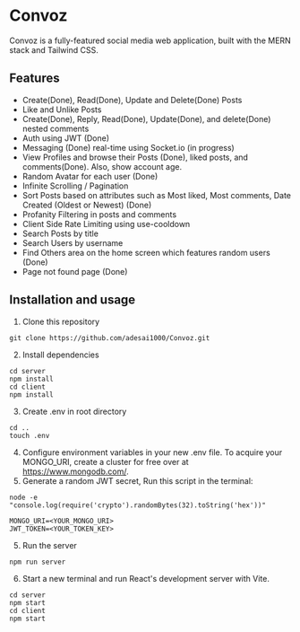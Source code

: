 # Convoz
Convoz is a fully-featured social media web application, built with the MERN stack and Tailwind CSS.  

## Features
- Create(Done), Read(Done), Update and Delete(Done) Posts
- Like and Unlike Posts
- Create(Done), Reply, Read(Done), Update(Done), and delete(Done) nested comments
- Auth using JWT (Done)
- Messaging (Done) real-time using Socket.io (in progress)
- View Profiles and browse their Posts (Done), liked posts, and comments(Done). Also, show account age.
- Random Avatar for each user (Done)
- Infinite Scrolling / Pagination
- Sort Posts based on attributes such as Most liked, Most comments, Date Created (Oldest or Newest) (Done)
- Profanity Filtering in posts and comments
- Client Side Rate Limiting using use-cooldown
- Search Posts by title
- Search Users by username
- Find Others area on the home screen which features random users (Done)
- Page not found page (Done)
## Installation and usage
1) Clone this repository  
```
git clone https://github.com/adesai1000/Convoz.git
```
2) Install dependencies  
```
cd server
npm install
cd client
npm install
```
3) Create .env in root directory
```
cd ..
touch .env
```
4) Configure environment variables in your new .env file. To acquire your MONGO_URI, create a cluster for free over at https://www.mongodb.com/.
5) Generate a random JWT secret, Run this script in the terminal:
```
node -e "console.log(require('crypto').randomBytes(32).toString('hex'))"
```
```
MONGO_URI=<YOUR_MONGO_URI> 
JWT_TOKEN=<YOUR_TOKEN_KEY>
```
5) Run the server
```
npm run server
```
6) Start a new terminal and run React's development server with Vite.
```
cd server
npm start
cd client
npm start
```
